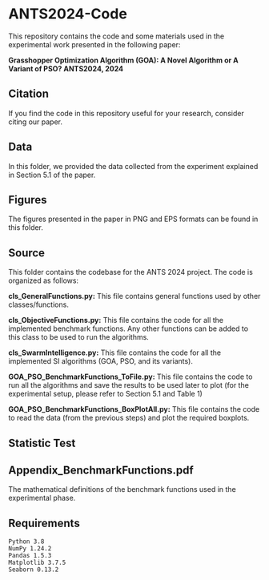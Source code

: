 # ANTS2024-Code

This repository contains the code and some materials used in the experimental work presented in the following paper:

**Grasshopper Optimization Algorithm (GOA): A Novel Algorithm or A Variant of PSO? ANTS2024, 2024**

## Citation
If you find the code in this repository useful for your research, consider citing our paper.

## Data

In this folder, we provided the data collected from the experiment explained in Section 5.1 of the paper.

## Figures

The figures presented in the paper in PNG and EPS formats can be found in this folder.

## Source

This folder contains the codebase for the ANTS 2024 project. The code is organized as follows:

**cls_GeneralFunctions.py:** This file contains general functions used by other classes/functions.

**cls_ObjectiveFunctions.py:** This file contains the code for all the implemented benchmark functions. Any other functions can be added to this class to be used to run the algorithms.

**cls_SwarmIntelligence.py:** This file contains the code for all the implemented SI algorithms (GOA, PSO, and its variants).

**GOA_PSO_BenchmarkFunctions_ToFile.py:** This file contains the code to run all the algorithms and save the results to be used later to plot (for the experimental setup, please refer to Section 5.1 and Table 1)

**GOA_PSO_BenchmarkFunctions_BoxPlotAll.py:** This file contains the code to read the data (from the previous steps) and plot the required boxplots.


## Statistic Test


## Appendix_BenchmarkFunctions.pdf
The mathematical definitions of the benchmark functions used in the experimental phase.

## Requirements
```
Python 3.8
NumPy 1.24.2
Pandas 1.5.3
Matplotlib 3.7.5
Seaborn 0.13.2
